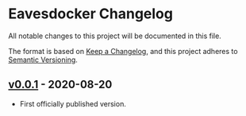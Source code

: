 # Eavesdocker Changelog

All notable changes to this project will be documented in this file.

The format is based on [Keep a Changelog](https://keepachangelog.com/en/1.0.0/),
and this project adheres to [Semantic Versioning](https://semver.org/spec/v2.0.0.html).

## [v0.0.1] - 2020-08-20
- First officially published version.

[v0.0.1]: https://gitlab.com/GCSBOSS/eavesdocker/-/tags/v0.0.1
